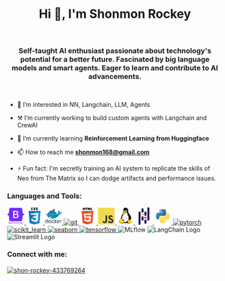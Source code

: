 <h1 align="center">Hi 👋, I'm Shonmon Rockey</h1>
<br>
<h3 align="center">Self-taught AI enthusiast passionate about technology's potential for a better future. Fascinated by big language models and smart agents. Eager to learn and contribute to AI advancements.</h3>
<br>

- 👀 I’m interested in NN, Langchain, LLM, Agents

- ⚒️ I’m currently working to build custom agents with Langchain and CrewAI

- 🌱 I’m currently learning **Reinforcement Learning from Huggingface**

- 📫 How to reach me **shonmon168@gmail.com**

- ⚡ Fun fact: I'm secretly training an AI system to replicate the skills of Neo from The Matrix so I can dodge artifacts and performance issues.


</p>

<h3 align="left">Languages and Tools:</h3>
<p align="left">
  <a href="https://getbootstrap.com" target="_blank" rel="noreferrer">
    <img src="https://raw.githubusercontent.com/devicons/devicon/master/icons/bootstrap/bootstrap-plain-wordmark.svg" alt="bootstrap" width="40" height="40"/>
  </a>
  <a href="https://www.w3schools.com/css/" target="_blank" rel="noreferrer">
    <img src="https://raw.githubusercontent.com/devicons/devicon/master/icons/css3/css3-original-wordmark.svg" alt="css3" width="40" height="40"/>
  </a>
  <a href="https://www.docker.com/" target="_blank" rel="noreferrer">
    <img src="https://raw.githubusercontent.com/devicons/devicon/master/icons/docker/docker-original-wordmark.svg" alt="docker" width="40" height="40"/>
  </a>
  <a href="https://git-scm.com/" target="_blank" rel="noreferrer">
    <img src="https://www.vectorlogo.zone/logos/git-scm/git-scm-icon.svg" alt="git" width="40" height="40"/>
  </a>
  <a href="https://www.w3.org/html/" target="_blank" rel="noreferrer">
    <img src="https://raw.githubusercontent.com/devicons/devicon/master/icons/html5/html5-original-wordmark.svg" alt="html5" width="40" height="40"/>
  </a>
  <a href="https://developer.mozilla.org/en-US/docs/Web/JavaScript" target="_blank" rel="noreferrer">
    <img src="https://raw.githubusercontent.com/devicons/devicon/master/icons/javascript/javascript-original.svg" alt="javascript" width="40" height="40"/>
  </a>
  <a href="https://www.linux.org/" target="_blank" rel="noreferrer">
    <img src="https://raw.githubusercontent.com/devicons/devicon/master/icons/linux/linux-original.svg" alt="linux" width="40" height="40"/>
  </a>
  <a href="https://pandas.pydata.org/" target="_blank" rel="noreferrer">
    <img src="https://raw.githubusercontent.com/devicons/devicon/2ae2a900d2f041da66e950e4d48052658d850630/icons/pandas/pandas-original.svg" alt="pandas" width="40" height="40"/>
  </a>
  <a href="https://www.python.org" target="_blank" rel="noreferrer">
    <img src="https://raw.githubusercontent.com/devicons/devicon/master/icons/python/python-original.svg" alt="python" width="40" height="40"/>
  </a>
  <a href="https://pytorch.org/" target="_blank" rel="noreferrer">
    <img src="https://www.vectorlogo.zone/logos/pytorch/pytorch-icon.svg" alt="pytorch" width="40" height="40"/>
  </a>
  <a href="https://scikit-learn.org/" target="_blank" rel="noreferrer">
    <img src="https://upload.wikimedia.org/wikipedia/commons/0/05/Scikit_learn_logo_small.svg" alt="scikit_learn" width="40" height="40"/>
  </a>
  <a href="https://seaborn.pydata.org/" target="_blank" rel="noreferrer">
    <img src="https://seaborn.pydata.org/_images/logo-mark-lightbg.svg" alt="seaborn" width="40" height="40"/>
  </a>
  <a href="https://www.tensorflow.org" target="_blank" rel="noreferrer">
    <img src="https://www.vectorlogo.zone/logos/tensorflow/tensorflow-icon.svg" alt="tensorflow" width="40" height="40"/>
  </a>
  <img src="https://img.shields.io/badge/mlflow-%23d9ead3.svg?style=for-the-badge&logo=numpy&logoColor=blue" alt="MLflow" width="60" height="40"/>
  <img src="https://deepsense.ai/wp-content/uploads/2023/10/LangChain-announces-partnership-with-deepsense.jpeg" alt="LangChain Logo" width="70" height="40"/>
  <img src="https://streamlit.io/images/brand/streamlit-mark-color.png" alt="Streamlit Logo" width="40" height="40"/>
</p>



<h3 align="left">Connect with me:</h3>
<p align="left">
  <a href="https://linkedin.com/in/shon-rockey-433769264" target="blank"><img align="center" src="https://raw.githubusercontent.com/rahuldkjain/github-profile-readme-generator/master/src/images/icons/Social/linked-in-alt.svg" alt="shon-rockey-433769264" height="30" width="40" /></a>

<!---
shon-Rocky/shon-Rocky is a ✨ special ✨ repository because its `README.md` (this file) appears on your GitHub profile.
You can click the Preview link to take a look at your changes.
--->
